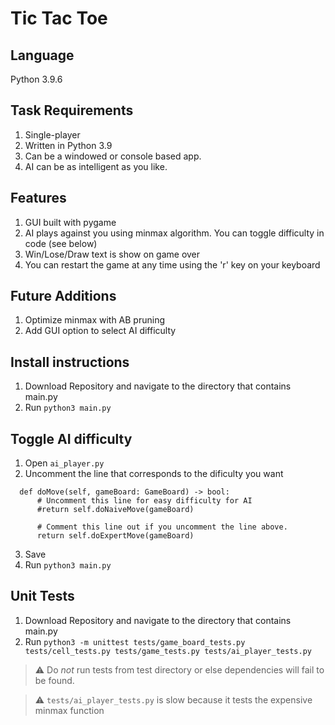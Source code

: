 # Tic Tac Toe

## Language
Python 3.9.6

## Task Requirements
1. Single-player
2. Written in Python 3.9
3. Can be a windowed or console based app.
4. AI can be as intelligent as you like.

## Features
1. GUI built with pygame
2. AI plays against you using minmax algorithm. You can toggle difficulty in code (see below)
3. Win/Lose/Draw text is show on game over
4. You can restart the game at any time using the 'r' key on your keyboard

## Future Additions
1. Optimize minmax with AB pruning
2. Add GUI option to select AI difficulty

## Install instructions
1. Download Repository and navigate to the directory that contains main.py
2. Run `python3 main.py`

## Toggle AI difficulty
1. Open `ai_player.py`
2. Uncomment the line that corresponds to the dificulty you want
```
  def doMove(self, gameBoard: GameBoard) -> bool:
      # Uncomment this line for easy difficulty for AI
      #return self.doNaiveMove(gameBoard)

      # Comment this line out if you uncomment the line above.
      return self.doExpertMove(gameBoard)
```
3. Save
4. Run `python3 main.py`

## Unit Tests
1. Download Repository and navigate to the directory that contains main.py
2. Run `python3 -m unittest tests/game_board_tests.py tests/cell_tests.py tests/game_tests.py tests/ai_player_tests.py`
> :warning: Do *not* run tests from test directory or else dependencies will fail to be found.

> :warning: `tests/ai_player_tests.py` is slow because it tests the expensive minmax function
